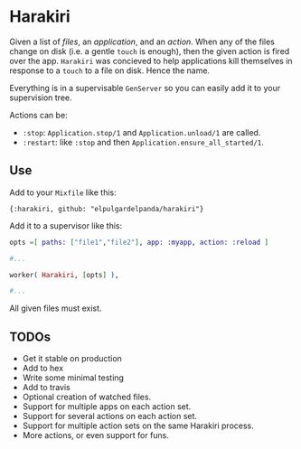 # Harakiri

Given a list of _files_, an _application_, and an _action_. When any of the
files change on disk (i.e. a gentle `touch` is enough), then the given action
is fired over the app. `Harakiri` was concieved to help applications kill
themselves in response to a `touch` to a file on disk. Hence the name.

Everything is in a supervisable `GenServer` so you can easily add it to your
supervision tree.

Actions can be:

* `:stop`: `Application.stop/1` and `Application.unload/1` are called.
* `:restart`: like `:stop` and then `Application.ensure_all_started/1`.

## Use

Add to your `Mixfile` like this:

```
{:harakiri, github: "elpulgardelpanda/harakiri"}
```

Add it to a supervisor like this:

```elixir
opts =[ paths: ["file1","file2"], app: :myapp, action: :reload ]

#...

worker( Harakiri, [opts] ),

#...

```

All given files must exist.

## TODOs

* Get it stable on production
* Add to hex
* Write some minimal testing
* Add to travis
* Optional creation of watched files.
* Support for multiple apps on each action set.
* Support for several actions on each action set.
* Support for multiple action sets on the same Harakiri process.
* More actions, or even support for funs.